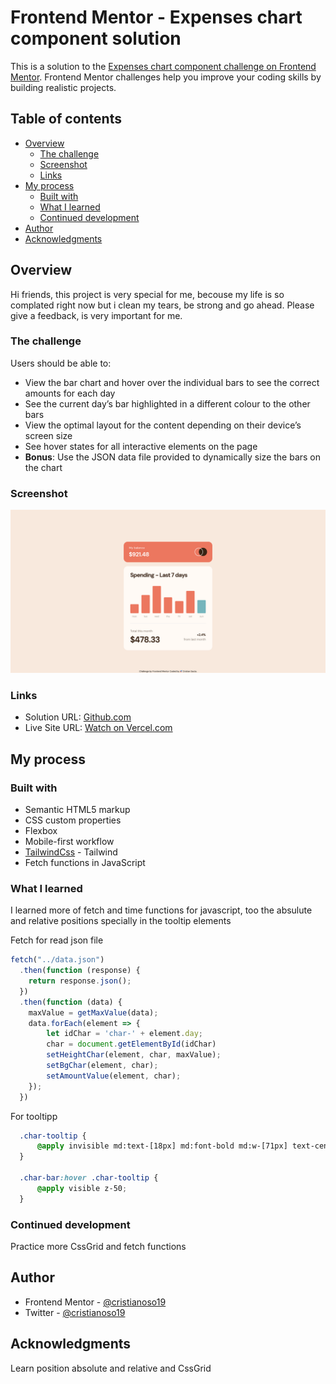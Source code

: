 # Frontend Mentor - Expenses chart component solution

This is a solution to the [Expenses chart component challenge on Frontend Mentor](https://www.frontendmentor.io/challenges/expenses-chart-component-e7yJBUdjwt). Frontend Mentor challenges help you improve your coding skills by building realistic projects. 

## Table of contents

- [Overview](#overview)
  - [The challenge](#the-challenge)
  - [Screenshot](#screenshot)
  - [Links](#links)
- [My process](#my-process)
  - [Built with](#built-with)
  - [What I learned](#what-i-learned)
  - [Continued development](#continued-development)
- [Author](#author)
- [Acknowledgments](#acknowledgments)

## Overview

Hi friends, this project is very special for me, becouse my life is so complated right now but i clean my tears, be strong and go ahead. Please give a feedback, is very important for me.  

### The challenge

Users should be able to:

- View the bar chart and hover over the individual bars to see the correct amounts for each day
- See the current day’s bar highlighted in a different colour to the other bars
- View the optimal layout for the content depending on their device’s screen size
- See hover states for all interactive elements on the page
- **Bonus**: Use the JSON data file provided to dynamically size the bars on the chart

### Screenshot

![](./design/screenshot.png)

### Links

- Solution URL: [Github.com](https://your-solution-url.com)
- Live Site URL: [Watch on Vercel.com](https://your-live-site-url.com)

## My process

### Built with

- Semantic HTML5 markup
- CSS custom properties
- Flexbox
- Mobile-first workflow
- [TailwindCss](https://tailwindcss.com/) - Tailwind
- Fetch functions in JavaScript

### What I learned

I learned more of fetch and time functions for javascript, too the absulute and relative positions specially in the tooltip elements 

Fetch for read json file 

```js
fetch("../data.json")
  .then(function (response) {
    return response.json();
  })
  .then(function (data) {
    maxValue = getMaxValue(data);
    data.forEach(element => {
        let idChar = 'char-' + element.day;
        char = document.getElementById(idChar)
        setHeightChar(element, char, maxValue);
        setBgChar(element, char);
        setAmountValue(element, char);
    });
  })

```

For tooltipp

```css
  .char-tooltip {
      @apply invisible md:text-[18px] md:font-bold md:w-[71px] text-center absolute md:-top-12 -top-8 m-auto md:h-[39px] md:-left-[0.6rem] left-0 right-0 rounded shadow p-1 bg-darkBrown text-cream;
  }

  .char-bar:hover .char-tooltip {
      @apply visible z-50;
  }
```

### Continued development

Practice more CssGrid and fetch functions

## Author

- Frontend Mentor - [@cristianoso19](https://www.frontendmentor.io/profile/cristianoso19)
- Twitter - [@cristianoso19](https://www.twitter.com/cristianoso19)

## Acknowledgments

Learn position absolute and relative and CssGrid
